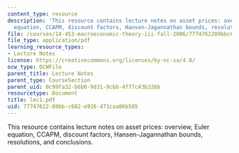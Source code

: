 ```yaml
---
content_type: resource
description: 'This resource contains lecture notes on asset prices: overview, Euler
  equation, CCAPM, discount factors, Hansen-Jagannathan bounds, resolutions, and conclusions.'
file: /courses/14-453-macroeconomic-theory-iii-fall-2006/7774762289bbc602e926471caa06b585_lec1.pdf
file_type: application/pdf
learning_resource_types:
- Lecture Notes
license: https://creativecommons.org/licenses/by-nc-sa/4.0/
ocw_type: OCWFile
parent_title: Lecture Notes
parent_type: CourseSection
parent_uid: 0c99fa32-b6b0-9d31-9cbb-4f77c43b326b
resourcetype: Document
title: lec1.pdf
uid: 77747622-89bb-c602-e926-471caa06b585
---
```

This resource contains lecture notes on asset prices: overview, Euler equation, CCAPM, discount factors, Hansen-Jagannathan bounds, resolutions, and conclusions.